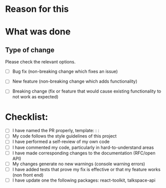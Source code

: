 # Reason for this
<!-- please add the jira ticket link or if that is not available a short description -->
<!-- https://talktala.atlassian.net/browse/<TICKET-NUMBER> -->

# What was done
<!-- this does not replace the documentation that needs to be added either in the code, confluence and etc -->

## Type of change

Please check the relevant options.

- [ ] Bug fix (non-breaking change which fixes an issue)
- [ ] New feature (non-breaking change which adds functionality)
- [ ] Breaking change (fix or feature that would cause existing functionality to not work as expected)


# Checklist:
- [ ] I have named the PR properly, template: <change-type>: <ticket-number>: <description>
- [ ] My code follows the style guidelines of this project
- [ ] I have performed a self-review of my own code
- [ ] I have commented my code, particularly in hard-to-understand areas
- [ ] I have made corresponding changes to the documentation (RFC/open API)
- [ ] My changes generate no new warnings (console warning errors)
- [ ] I have added tests that prove my fix is effective or that my feature works (non front end)
- [ ] I have update one the following packages: react-toolkit, talkspace-api